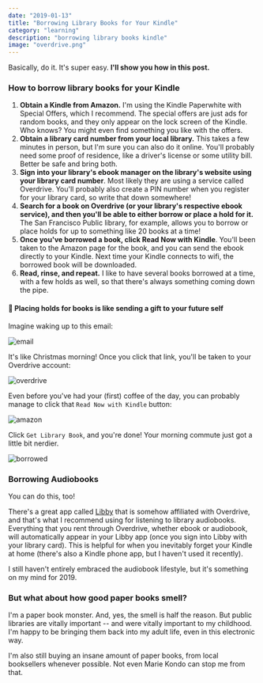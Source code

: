 ```yaml
---
date: "2019-01-13"
title: "Borrowing Library Books for Your Kindle"
category: "learning"
description: "borrowing library books kindle"
image: "overdrive.png"
---
```


Basically, do it. It's super easy. **I'll show you how in this post.**

### How to borrow library books for your Kindle

1. **Obtain a Kindle from Amazon.** I'm using the Kindle Paperwhite with Special Offers, which I recommend. The special offers are just ads for random books, and they only appear on the lock screen of the Kindle. Who knows? You might even find something you like with the offers.
2. **Obtain a library card number from your local library.** This takes a few minutes in person, but I'm sure you can also do it online. You'll probably need some proof of residence, like a driver's license or some utility bill. Better be safe and bring both.
3. **Sign into your library's ebook manager on the library's website using your library card number**. Most likely they are using a service called Overdrive. You'll probably also create a PIN number when you register for your library card, so write that down somewhere!
4. **Search for a book on Overdrive (or your library's respective ebook service), and then you'll be able to either borrow or place a hold for it.** The San Francisco Public library, for example, allows you to borrow or place holds for up to something like 20 books at a time!
5. **Once you've borrowed a book, click Read Now with Kindle**. You'll been taken to the Amazon page for the book, and you can send the ebook directly to your Kindle. Next time your Kindle connects to wifi, the borrowed book will be downloaded.
6. **Read, rinse, and repeat.** I like to have several books borrowed at a time, with a few holds as well, so that there's always something coming down the pipe.

#### 🎁 Placing holds for books is like sending a gift to your future self

Imagine waking up to this email:

![email](/img/email.png)

It's like Christmas morning! Once you click that link, you'll be taken to your Overdrive account:

![overdrive](/img/overdrive.png)

Even before you've had your (first) coffee of the day, you can probably manage to click that `Read Now with Kindle` button:

![amazon](/img/amazon.png)

Click `Get Library Book`, and you're done! Your morning commute just got a little bit nerdier.

![borrowed](/img/borrowed.png)

### Borrowing Audiobooks

You can do this, too! 

There's a great app called [Libby](https://meet.libbyapp.com/) that is somehow affiliated with Overdrive, and that's what I recommend using for listening to library audiobooks. Everything that you rent through Overdrive, whether ebook or audiobook, will automatically appear in your Libby app (once you sign into Libby with your library card). This is helpful for when you inevitably forget your Kindle at home (there's also a Kindle phone app, but I haven't used it recently).

I still haven't entirely embraced the audiobook lifestyle, but it's something on my mind for 2019.

### But what about how good paper books smell?

I'm a paper book monster. And, yes, the smell is half the reason. But public libraries are vitally important -- and were vitally important to my childhood. I'm happy to be bringing them back into my adult life, even in this electronic way.

I'm also still buying an insane amount of paper books, from local booksellers whenever possible. Not even Marie Kondo can stop me from that.